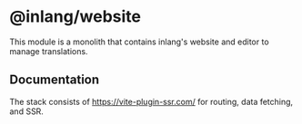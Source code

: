 # @inlang/website

This module is a monolith that contains inlang's website and editor to manage translations.

## Documentation

The stack consists of https://vite-plugin-ssr.com/ for routing, data fetching, and SSR.
